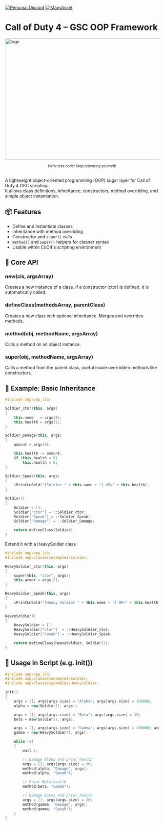 [![Personal Discord](https://img.shields.io/discord/953653773962739793?color=%237289DA&label=Personal%20Discord&logo=discord&logoColor=%23FFFFFF)](https://discord.gg/QDYk75vBBk)
[![ManyAsset](https://img.shields.io/discord/585171589750849538?color=%23FF8711&label=ManyAsset&logo=discord&logoColor=%23FFFFFF)](https://discord.gg/v2TWkeR)


# Call of Duty 4 – GSC OOP Framework

<img width="1820" height="396" alt="logo" src="https://github.com/user-attachments/assets/53d21570-3413-4904-b7ef-2e916abfd34e" />

*<p align="center"><sub>Write less code! Stop repeating yourself!</sub></p>*
<br>
A lightweight object-oriented programming (OOP) sugar layer for Call of Duty 4 GSC scripting.  
It allows class definitions, inheritance, constructors, method overriding, and simple object instantiation.

## 📦 Features

- Define and instantiate classes
- Inheritance with method overriding
- Constructor and `super()` calls
- `method()` and `super()` helpers for cleaner syntax
- Usable within CoD4's scripting environment

## 🧠 Core API

### new(cls, argsArray)
Creates a new instance of a class. If a constructor (ctor) is defined, it is automatically called.

### defineClass(methodsArray, parentClass)
Creates a new class with optional inheritance. Merges and overrides methods.

### method(obj, methodName, argsArray)
Calls a method on an object instance.

### super(obj, methodName, argsArray)
Calls a method from the parent class, useful inside overridden methods like constructors.

## 🚀 Example: Basic Inheritance

```c++
#include oop\oop_lib;

Soldier_ctor(this, args)
{
    this.name   = args[0];
    this.health = args[1];
}

Soldier_Damage(this, args)
{
    amount = args[0];

    this.health -= amount;
    if (this.health < 0)
        this.health = 0;
}

Soldier_Speak(this, args)
{
    iPrintLnBold("[Soldier " + this.name + "] HP=" + this.health);
}

Soldier()
{
    Soldier = [];
    Soldier["ctor"] = ::Soldier_ctor;
    Soldier["Speak"] = ::Soldier_Speak;
    Soldier["Damage"] = ::Soldier_Damage;

    return defineClass(Soldier);
}
```

Extend it with a HeavySoldier class

```c++
#include oop\oop_lib;
#include oop\classes\examples\soldier;

HeavySoldier_ctor(this, args)
{
    super(this, "ctor", args);
    this.armor = args[2];
}

HeavySoldier_Speak(this, args)
{
    iPrintLnBold("[Heavy Soldier " + this.name + "] HP=" + this.health + " | Armor=" + this.armor);
}

HeavySoldier()
{
    HeavySoldier = [];
    HeavySoldier["ctor"]  = ::HeavySoldier_ctor;
    HeavySoldier["Speak"] = ::HeavySoldier_Speak;

    return defineClass(HeavySoldier, Soldier());
}
```

## 🧪 Usage in Script (e.g. init())

```c++
#include oop\oop_lib;
#include oop\classes\examples\Soldier;
#include oop\classes\examples\HeavySoldier;

init()
{
    args = []; args[args.size] = "Alpha"; args[args.size] = 100000;
    alpha = new(Soldier(), args);

    args = []; args[args.size] = "Beta"; args[args.size] = 10;
    beta = new(Soldier(), args);

    args = []; args[args.size] = "Gamma"; args[args.size] = 100000; args[args.size] = 50;
    gamma = new(HeavySoldier(), args);

    while (1)
    {
        wait 1;

        // Damage Alpha and print health
        args = []; args[args.size] = 20;
        method(alpha, "Damage", args);
        method(alpha, "Speak");

        // Print Beta health
        method(beta, "Speak");

        // Damage Gamma and print health
        args = []; args[args.size] = 20;
        method(gamma, "Damage", args);
        method(gamma, "Speak");
    }
}
```
